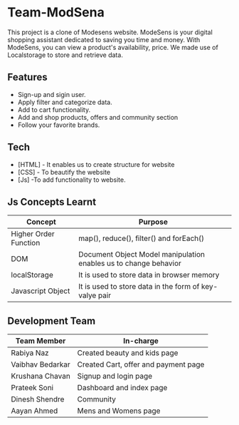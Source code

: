 # Team-ModSena

This project is a clone of Modesens website. ModeSens is your digital shopping assistant dedicated to saving you time and money. With ModeSens, you can view a product's availability, price. We made use of Localstorage to store and retrieve data. 

## Features

- Sign-up and sigin user.
- Apply filter and categorize data.
- Add to cart functionality.
- Add and shop products, offers and community section
- Follow your favorite brands.

## Tech

- [HTML] - It enables us to create structure for website
- [CSS] - To beautify the website
- [Js] -To add functionality to website.

## Js Concepts Learnt


| Concept | Purpose |
| ------|------ |
| Higher Order Function| map(), reduce(), filter() and forEach()
| DOM | Document Object Model manipulation enables us to change behavior |
| localStorage |It is used to store data in browser memory |
| Javascript Object |It is used to store data in the form of key-valye pair |

## Development Team
| Team Member | In-charge |
| ------|------ |
| Rabiya Naz | Created beauty and kids page |
| Vaibhav Bedarkar | Created Cart, offer and payment page |
| Krushana Chavan |Signup and login page |
| Prateek Soni | Dashboard and index page |
| Dinesh Shendre| Community |
| Aayan Ahmed | Mens and Womens page |


